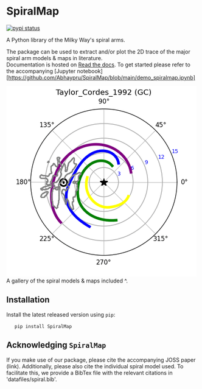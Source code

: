 # SpiralMap 
[![pypi status](https://img.shields.io/pypi/v/gaiaunlimited.svg)](https://test.pypi.org/project/SpiralMap/)

A Python library of the Milky Way's spiral arms. 

The package can be used to extract and/or plot the 2D trace of the major spiral arm models & maps in literature.  
Documentation is hosted on [Read the docs](https://spiralmap.readthedocs.io/en/latest/#api-docs).
To get started please refer to the accompanying [Jupyter notebook][https://github.com/Abhaypru/SpiralMap/blob/main/demo_spiralmap.ipynb]


![image info](src/SpiralMap/movie_.gif)
A gallery of the spiral models & maps included ^. 

Installation
-------------

Install the latest released version using ``pip``:

```
   pip install SpiralMap
```


Acknowledging ``SpiralMap``
---------------------------------------
If you make use of our package, please cite the accompanying JOSS paper (link). 
Additionally, please also cite the individual spiral model used. To facilitate this, we provide a BibTex file with the relevant citations in 'datafiles/spiral.bib'.

